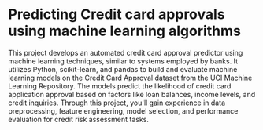 # Predicting Credit card approvals using machine learning algorithms
This project develops an automated credit card approval predictor using machine learning techniques, similar to systems employed by banks. It utilizes Python, scikit-learn, and pandas to build and evaluate machine learning models on the Credit Card Approval dataset from the UCI Machine Learning Repository. The models predict the likelihood of credit card application approval based on factors like loan balances, income levels, and credit inquiries. Through this project, you'll gain experience in data preprocessing, feature engineering, model selection, and performance evaluation for credit risk assessment tasks.
